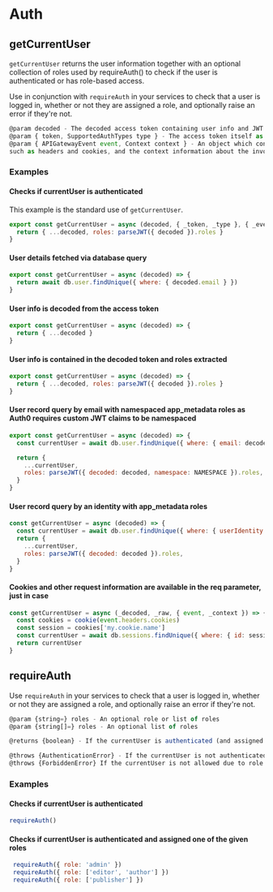 # Auth

## getCurrentUser

`getCurrentUser` returns the user information together with
an optional collection of roles used by requireAuth() to check if the user is authenticated or has role-based access.

Use in conjunction with `requireAuth` in your services to check that a user is logged in, whether or not they are assigned a role, and optionally raise an error if they're not.

```js
@param decoded - The decoded access token containing user info and JWT claims like `sub`
@param { token, SupportedAuthTypes type } - The access token itself as well as the auth provider type
@param { APIGatewayEvent event, Context context } - An object which contains information from the invoker
such as headers and cookies, and the context information about the invocation such as IP Address
```

### Examples

#### Checks if currentUser is authenticated

This example is the standard use of `getCurrentUser`.

```js
export const getCurrentUser = async (decoded, { _token, _type }, { _event, _context }) => {
  return { ...decoded, roles: parseJWT({ decoded }).roles }
}
```

#### User details fetched via database query

```js
export const getCurrentUser = async (decoded) => {
  return await db.user.findUnique({ where: { decoded.email } })
}
```

#### User info is decoded from the access token

```js
export const getCurrentUser = async (decoded) => {
  return { ...decoded }
}
```

#### User info is contained in the decoded token and roles extracted

```js
export const getCurrentUser = async (decoded) => {
  return { ...decoded, roles: parseJWT({ decoded }).roles }
}
```

#### User record query by email with namespaced app_metadata roles as Auth0 requires custom JWT claims to be namespaced

```js
export const getCurrentUser = async (decoded) => {
  const currentUser = await db.user.findUnique({ where: { email: decoded.email } })

  return {
    ...currentUser,
    roles: parseJWT({ decoded: decoded, namespace: NAMESPACE }).roles,
  }
}
```

#### User record query by an identity with app_metadata roles

```js
const getCurrentUser = async (decoded) => {
  const currentUser = await db.user.findUnique({ where: { userIdentity: decoded.sub } })
  return {
    ...currentUser,
    roles: parseJWT({ decoded: decoded }).roles,
  }
}
```

#### Cookies and other request information are available in the req parameter, just in case

```js
const getCurrentUser = async (_decoded, _raw, { event, _context }) => {
  const cookies = cookie(event.headers.cookies)
  const session = cookies['my.cookie.name']
  const currentUser = await db.sessions.findUnique({ where: { id: session } })
  return currentUser
}
```


## requireAuth

 Use `requireAuth` in your services to check that a user is logged in, whether or not they are assigned a role, and optionally raise an error if they're not.

```js
@param {string=} roles - An optional role or list of roles
@param {string[]=} roles - An optional list of roles

@returns {boolean} - If the currentUser is authenticated (and assigned one of the given roles)

@throws {AuthenticationError} - If the currentUser is not authenticated
@throws {ForbiddenError} If the currentUser is not allowed due to role permissions
```

### Examples

#### Checks if currentUser is authenticated

```js
requireAuth()
```

#### Checks if currentUser is authenticated and assigned one of the given roles

```js
 requireAuth({ role: 'admin' })
 requireAuth({ role: ['editor', 'author'] })
 requireAuth({ role: ['publisher'] })
```
